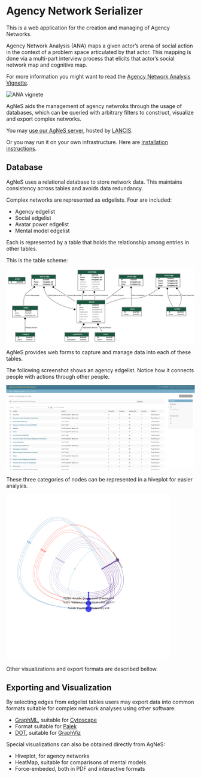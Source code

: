 # Agency Network Serializer

This is a web application for the creation and managing of Agency Networks.

Agency Network Analysis (ANA) maps a given actor’s arena of social action in the context of a problem space articulated by that actor. This mapping is done via a multi-part interview process that elicits that actor’s social network map and cognitive map.

For more information you might want to read the [Agency Network Analysis Vignette](https://steps-centre.org/pathways-methods-vignettes/agency-network-analysis/).

![ANA vignete](https://github.com/sostenibilidad-unam/tlabs/raw/master/ANA%20and%20Q.png)

AgNeS aids the management of agency netwroks through the usage of databases, which can be queried with arbitrary filters to
construct, visualize and export complex networks.

You may [use our AgNeS server](http://agnes.apps.lancis.ecologia.unam.mx/), hosted by [LANCIS](https://lancis.ecologia.unam.mx/).

Or you may run it on your own infrastructure. Here are [installation instructions](INSTALL.md).

## Database

AgNeS uses a relational database to store network data. This maintains
consistency across tables and avoids data redundancy.

Complex networks are represented as edgelists. Four are included:

 - Agency edgelist
 - Social edgelist
 - Avatar power edgelist
 - Mental model edgelist

Each is represented by a table that holds the relationship among
entries in other tables.

This is the table scheme:

![table scheme](tables.png)

AgNeS provides web forms to capture and manage data into each of these
tables.

The following screenshot shows an agency edgelist. Notice how it
connects people with actions through other people. 

![screenshot](screen.png)

These three categories of nodes can be represented in a hiveplot for easier analysis.

![example hiveplot](agency_hiveplot.png)

Other visualizations and export formats are described bellow.

## Exporting and Visualization

By selecting edges from edgelist tables users may export data into
common formats suitable for complex network analyses using other
software:

 - [GraphML](http://graphml.graphdrawing.org/), suitable for [Cytoscape](https://cytoscape.org/)
 - Format suitable for [Pajek](http://vlado.fmf.uni-lj.si/pub/networks/Pajek/)
 - [DOT](https://en.wikipedia.org/wiki/DOT_%28graph_description_language%29), suitable for [GraphViz](https://graphviz.org/)

Special visualizations can also be obtained directly from AgNeS:

 - Hiveplot, for agency networks
 - HeatMap, suitable for comparisons of mental models
 - Force-embeded, both in PDF and interactive formats


